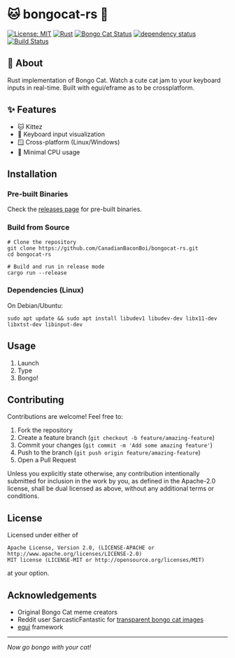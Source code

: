 # 🐱 bongocat-rs 🥁

[![License: MIT](https://img.shields.io/badge/License-MIT/Apache-blue.svg)](https://opensource.org/licenses/MIT)
[![Rust](https://img.shields.io/badge/rust-nightly-red.svg)](https://www.rust-lang.org/)
[![Bongo Cat Status](https://img.shields.io/badge/bongo%20cat-jamming-brightgreen)](https://github.com/CanadianBaconBoi/bongocat-rs)
[![dependency status](https://deps.rs/repo/github/CanadianBaconBoi/bongocat-rs/status.svg)](https://deps.rs/repo/github/CanadianBaconBoi/bongocat-rs)
[![Build Status](https://github.com/CanadianBaconBoi/bongocat-rs/workflows/CI/badge.svg)](https://github.com/CanadianBaconBoi/bongocat-rs/actions?workflow=CI)

## 🎵 About

Rust implementation of Bongo Cat. Watch a cute cat jam to your keyboard inputs in real-time.
Built with egui/eframe as to be crossplatform.

## ✨ Features

- 🐱 Kittez
- 🎹 Keyboard input visualization
- 🪟 Cross-platform (Linux/Windows)
- 🚀 Minimal CPU usage

## Installation

### Pre-built Binaries

Check the [releases page](https://github.com/CanadianBaconBoi/bongocat-rs/releases) for pre-built binaries.

### Build from Source

```shell script
# Clone the repository
git clone https://github.com/CanadianBaconBoi/bongocat-rs.git
cd bongocat-rs

# Build and run in release mode
cargo run --release
```

### Dependencies (Linux)

On Debian/Ubuntu:
```shell script
sudo apt update && sudo apt install libudev1 libudev-dev libx11-dev libxtst-dev libinput-dev
```

## Usage

1. Launch
2. Type
3. Bongo!

## Contributing

Contributions are welcome! Feel free to:
1. Fork the repository
2. Create a feature branch (`git checkout -b feature/amazing-feature`)
3. Commit your changes (`git commit -m 'Add some amazing feature'`)
4. Push to the branch (`git push origin feature/amazing-feature`)
5. Open a Pull Request

Unless you explicitly state otherwise, any contribution intentionally submitted for inclusion in the work by you, as defined in the Apache-2.0 license, shall be dual licensed as above, without any additional terms or conditions.

## License
Licensed under either of

    Apache License, Version 2.0, (LICENSE-APACHE or http://www.apache.org/licenses/LICENSE-2.0)
    MIT license (LICENSE-MIT or http://opensource.org/licenses/MIT)

at your option.

## Acknowledgements

- Original Bongo Cat meme creators
- Reddit user SarcasticFantastic for [transparent bongo cat images](https://www.reddit.com/r/MemeEconomy/comments/9h9oly/a_bit_late_now_but_heres_an_album_of_bongo_cat/)
- [egui](https://github.com/emilk/egui) framework

---

*Now go bongo with your cat!*
